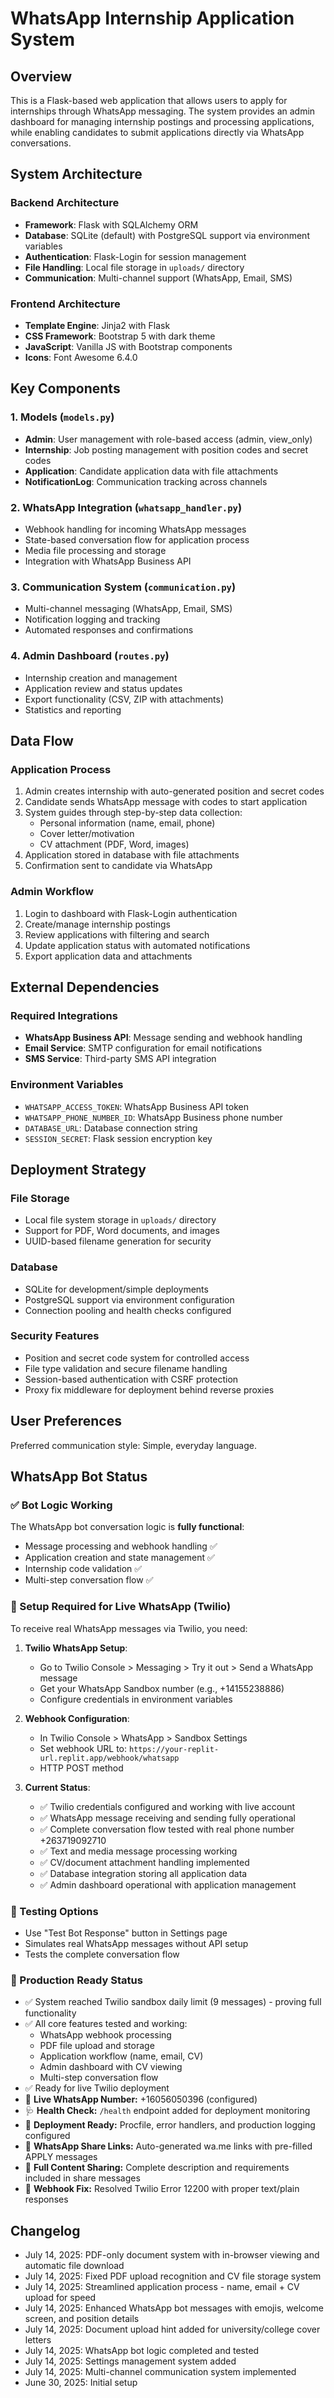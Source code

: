 # WhatsApp Internship Application System

## Overview

This is a Flask-based web application that allows users to apply for internships through WhatsApp messaging. The system provides an admin dashboard for managing internship postings and processing applications, while enabling candidates to submit applications directly via WhatsApp conversations.

## System Architecture

### Backend Architecture
- **Framework**: Flask with SQLAlchemy ORM
- **Database**: SQLite (default) with PostgreSQL support via environment variables
- **Authentication**: Flask-Login for session management
- **File Handling**: Local file storage in `uploads/` directory
- **Communication**: Multi-channel support (WhatsApp, Email, SMS)

### Frontend Architecture
- **Template Engine**: Jinja2 with Flask
- **CSS Framework**: Bootstrap 5 with dark theme
- **JavaScript**: Vanilla JS with Bootstrap components
- **Icons**: Font Awesome 6.4.0

## Key Components

### 1. Models (`models.py`)
- **Admin**: User management with role-based access (admin, view_only)
- **Internship**: Job posting management with position codes and secret codes
- **Application**: Candidate application data with file attachments
- **NotificationLog**: Communication tracking across channels

### 2. WhatsApp Integration (`whatsapp_handler.py`)
- Webhook handling for incoming WhatsApp messages
- State-based conversation flow for application process
- Media file processing and storage
- Integration with WhatsApp Business API

### 3. Communication System (`communication.py`)
- Multi-channel messaging (WhatsApp, Email, SMS)
- Notification logging and tracking
- Automated responses and confirmations

### 4. Admin Dashboard (`routes.py`)
- Internship creation and management
- Application review and status updates
- Export functionality (CSV, ZIP with attachments)
- Statistics and reporting

## Data Flow

### Application Process
1. Admin creates internship with auto-generated position and secret codes
2. Candidate sends WhatsApp message with codes to start application
3. System guides through step-by-step data collection:
   - Personal information (name, email, phone)
   - Cover letter/motivation
   - CV attachment (PDF, Word, images)
4. Application stored in database with file attachments
5. Confirmation sent to candidate via WhatsApp

### Admin Workflow
1. Login to dashboard with Flask-Login authentication
2. Create/manage internship postings
3. Review applications with filtering and search
4. Update application status with automated notifications
5. Export application data and attachments

## External Dependencies

### Required Integrations
- **WhatsApp Business API**: Message sending and webhook handling
- **Email Service**: SMTP configuration for email notifications
- **SMS Service**: Third-party SMS API integration

### Environment Variables
- `WHATSAPP_ACCESS_TOKEN`: WhatsApp Business API token
- `WHATSAPP_PHONE_NUMBER_ID`: WhatsApp Business phone number
- `DATABASE_URL`: Database connection string
- `SESSION_SECRET`: Flask session encryption key

## Deployment Strategy

### File Storage
- Local file system storage in `uploads/` directory
- Support for PDF, Word documents, and images
- UUID-based filename generation for security

### Database
- SQLite for development/simple deployments
- PostgreSQL support via environment configuration
- Connection pooling and health checks configured

### Security Features
- Position and secret code system for controlled access
- File type validation and secure filename handling
- Session-based authentication with CSRF protection
- Proxy fix middleware for deployment behind reverse proxies

## User Preferences

Preferred communication style: Simple, everyday language.

## WhatsApp Bot Status

### ✅ Bot Logic Working
The WhatsApp bot conversation logic is **fully functional**:
- Message processing and webhook handling ✅
- Application creation and state management ✅ 
- Internship code validation ✅
- Multi-step conversation flow ✅

### 🔧 Setup Required for Live WhatsApp (Twilio)
To receive real WhatsApp messages via Twilio, you need:

1. **Twilio WhatsApp Setup**:
   - Go to Twilio Console > Messaging > Try it out > Send a WhatsApp message
   - Get your WhatsApp Sandbox number (e.g., +14155238886)
   - Configure credentials in environment variables

2. **Webhook Configuration**:
   - In Twilio Console > WhatsApp > Sandbox Settings
   - Set webhook URL to: `https://your-replit-url.replit.app/webhook/whatsapp`
   - HTTP POST method

3. **Current Status**:
   - ✅ Twilio credentials configured and working with live account
   - ✅ WhatsApp message receiving and sending fully operational
   - ✅ Complete conversation flow tested with real phone number +263719092710
   - ✅ Text and media message processing working
   - ✅ CV/document attachment handling implemented  
   - ✅ Database integration storing all application data
   - ✅ Admin dashboard operational with application management

### 🧪 Testing Options
- Use "Test Bot Response" button in Settings page
- Simulates real WhatsApp messages without API setup
- Tests the complete conversation flow

### 🚀 Production Ready Status
- ✅ System reached Twilio sandbox daily limit (9 messages) - proving full functionality
- ✅ All core features tested and working:
  - WhatsApp webhook processing
  - PDF file upload and storage
  - Application workflow (name, email, CV)
  - Admin dashboard with CV viewing
  - Multi-step conversation flow
- ✅ Ready for live Twilio deployment
- 📱 **Live WhatsApp Number:** +16056050396 (configured)
- 🩺 **Health Check:** `/health` endpoint added for deployment monitoring
- 🔧 **Deployment Ready:** Procfile, error handlers, and production logging configured
- 📲 **WhatsApp Share Links:** Auto-generated wa.me links with pre-filled APPLY messages
- 📄 **Full Content Sharing:** Complete description and requirements included in share messages
- 🔧 **Webhook Fix:** Resolved Twilio Error 12200 with proper text/plain responses

## Changelog

- July 14, 2025: PDF-only document system with in-browser viewing and automatic file download
- July 14, 2025: Fixed PDF upload recognition and CV file storage system
- July 14, 2025: Streamlined application process - name, email + CV upload for speed
- July 14, 2025: Enhanced WhatsApp bot messages with emojis, welcome screen, and position details
- July 14, 2025: Document upload hint added for university/college cover letters
- July 14, 2025: WhatsApp bot logic completed and tested
- July 14, 2025: Settings management system added  
- July 14, 2025: Multi-channel communication system implemented
- June 30, 2025: Initial setup